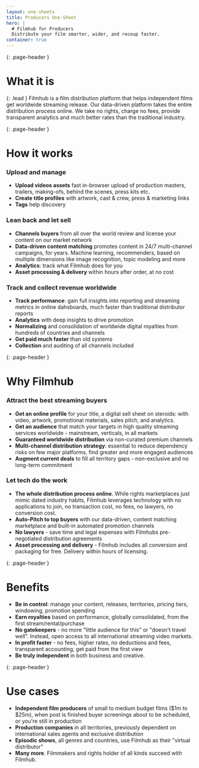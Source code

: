 ```yaml
---
layout: one-sheets
title: Producers One-Sheet
hero: |
  # Filmhub for Producers
  Distribute your film smarter, wider, and recoup faster.
container: true
---
```


{: .page-header }
# What it is

{: .lead }
Filmhub is a film distribution platform that helps independent films get worldwide streaming release. Our data-driven platform takes the entire distribution process online. We take no rights, charge no fees, provide transparent analytics and much better rates than the traditional industry.

<div class="row">
  <div class="col-md-6">


{: .page-header }
# How it works

### Upload and manage

* **Upload videos assets** fast in-browser upload of production masters, trailers, making-ofs, behind the scenes, press kits etc.
* **Create title profiles** with artwork, cast & crew, press & marketing links
* **Tags** help discovery

### Lean back and let sell

* **Channels buyers** from all over the world review and license your content on our market network
* **Data-driven content matching** promotes content in 24/7 multi-channel campaigns, for years. Machine learning, recommenders, based on multiple dimensions like image recognition, topic modeling and more
* **Analytics**: track what Filmhub does for you
* **Asset processing & delivery** within hours after order, at no cost

### Track and collect revenue worldwide

* **Track performance**: gain full insights into reporting and streaming metrics in online dahsboards, much faster than traditional distributor reports
* **Analytics** with deep insights to drive promotion
* **Normalizing** and consolidation of worldwide digital royalties from hundreds of countries and channels
* **Get paid much faster** than old systems
* **Collection** and auditing of all channels included

</div>
<div class="col-md-6">

{: .page-header }
# Why Filmhub

### Attract the best streaming buyers

* **Get an online profile** for your title, a digital sell sheet on steroids: with video, artwork, promotional materials, sales pitch, and analytics.
* **Get an audience** that match your targets in high quality streaming services worldwide - mainstream, verticals, in all markets
* **Guaranteed worldwide distribution** via non-curated premium channels
* **Multi-channel distribution strategy**: essential to reduce dependency risks on few major platforms, find greater and more engaged audiences
* **Augment current deals** to fill all territory gaps - non-exclusive and no long-term commitment

### Let tech do the work

* **The whole distribution process online**. While rights marketplaces just mimic dated industry habits, Filmhub leverages technology with no applications to join, no transaction cost, no fees, no lawyers, no conversion cost.
* **Auto-Pitch to top buyers** with our data-driven, content matching marketplace and built-in automated promotion channels
* **No lawyers** - save time and legal expenses with Filmhubs pre-negotiated distribution agreements
* **Asset processing and delivery** - Filmhub includes all conversion and packaging for free. Delivery within hours of licensing.

</div>
</div>

<div class="row">
  <div class="col-md-6">

{: .page-header }
# Benefits

* **Be in control**: manage your content, releases, territories, pricing tiers, windowing, promotion spending
*  **Earn royalties** based on performance, globally consolidated, from the first stream/rental/purchase
* **No gatekeepers** - no more "little audience for this" or "doesn't travel well". Instead, open access to all international streaming video markets.
* **In profit faster** - no fees, higher rates, no deductions and fees, transparent accounting, get paid from the first view
* **Be truly independent** in both business and creative.

</div>
<div class="col-md-6">

{: .page-header }
# Use cases

* **Independent film producers** of small to medium budget films ($1m to $25m), when post is finished buyer screenings about to be scheduled, or you're still in production
* **Production companies** in all territories, previously dependent on international sales agents and exclusive distribution
* **Episodic shows**, all genres and countries, use Filmhub as their "virtual distributor"
* **Many more**. Filmmakers and rights holder of all kinds succeed with Filmhub.

</div>
</div>

